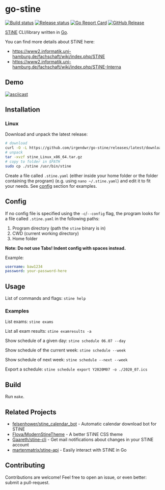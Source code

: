 # go-stine

[![Build status](https://github.com/irgendwr/go-stine/workflows/build/badge.svg)](https://github.com/irgendwr/go-stine/actions?query=workflow%3Abuild)
[![Release status](https://github.com/irgendwr/go-stine/workflows/release/badge.svg)](https://github.com/irgendwr/go-stine/actions?query=workflow%3Arelease)
[![Go Report Card](https://goreportcard.com/badge/github.com/irgendwr/go-stine)](https://goreportcard.com/report/github.com/irgendwr/go-stine)
[![GitHub Release](https://img.shields.io/github/release/irgendwr/go-stine.svg)](https://github.com/irgendwr/go-stine/releases)

[STiNE](https://www.stine.uni-hamburg.de) CLI/library written in [Go](https://golang.org/).

You can find more details about STiNE here:

- https://www2.informatik.uni-hamburg.de/fachschaft/wiki/index.php/STiNE
- https://www2.informatik.uni-hamburg.de/fachschaft/wiki/index.php/STiNE-Interna

## Demo

[![asciicast](https://asciinema.org/a/351399.svg)](https://asciinema.org/a/351399)

## Installation

### Linux

Download and unpack the latest release:
```bash
# download
curl -O -L https://github.com/irgendwr/go-stine/releases/latest/download/stine_Linux_x86_64.tar.gz
# unpack
tar -xvzf stine_Linux_x86_64.tar.gz
# copy to folder in $PATH
sudo cp ./stine /usr/bin/stine
```

Create a file called `.stine.yaml` (either inside your home folder or the folder containing the program) (e.g. using `nano ~/.stine.yaml`) and edit it to fit your needs.
See [config](#config) section for examples.

## Config

If no config file is specified using the `-c`/`--config` flag, the program looks for a file called `.stine.yaml` in the following paths:

1. Program directory (path the `stine` binary is in)
2. CWD (current working directory)
3. Home folder

**Note: Do not use Tabs! Indent config with spaces instead.**

Example:

```yaml
username: baw1234
password: your-password-here
```

## Usage

List of commands and flags: `stine help`

### Examples

List exams: `stine exams`

List all exam results: `stine examresults -a`

Show schedule of a given day: `stine schedule 06.07 --day`

Show schedule of the current week: `stine schedule --week`

Show schedule of next week: `stine schedule --next --week`

Export a schedule: `stine schedule export Y2020M07 -o ./2020_07.ics`

## Build

Run `make`.

## Related Projects

- [felsenhower/stine_calendar_bot](https://github.com/felsenhower/stine_calendar_bot) - Automatic calendar download bot for STiNE
- [Flova/ModernStineTheme](https://github.com/Flova/ModernStineTheme) - A better STiNE CSS theme
- [Gaareth/stine-cli](https://github.com/Gaareth/stine-cli) - Get mail notifications about changes in your STiNE account
- [martenmatrix/stine-api](https://github.com/martenmatrix/stine-api) - Easily interact with STiNE in Go

## Contributing

Contributions are welcome! Feel free to open an issue, or even better: submit a pull-request.
